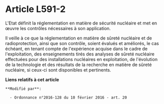 # Article L591-2

L'Etat définit la réglementation en matière de sécurité nucléaire et met en œuvre les contrôles nécessaires à son
application.

Il veille à ce que la réglementation en matière de sûreté nucléaire et de radioprotection, ainsi que son contrôle, soient
évalués et améliorés, le cas échéant, en tenant compte de l'expérience acquise dans le cadre de l'exploitation, des
enseignements tirés des analyses de sûreté nucléaire effectuées pour des installations nucléaires en exploitation, de
l'évolution de la technologie et des résultats de la recherche en matière de sûreté nucléaire, si ceux-ci sont disponibles et
pertinents.

**Liens relatifs à cet article**

	**Modifié par**:

	  - Ordonnance n°2016-128 du 10 février 2016 - art. 20
